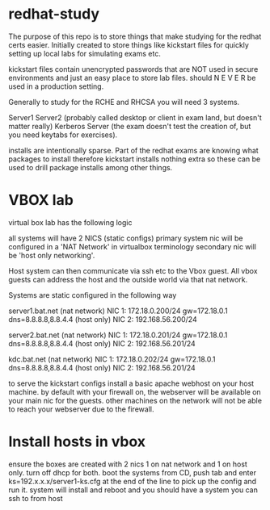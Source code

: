 # redhat-study

The purpose of this repo is to store things that make studying for the redhat certs easier. Initially created to store things like kickstart files for quickly setting up local labs for simulating exams etc. 

kickstart files contain unencrypted passwords that are NOT used in secure environments and just an easy place to store lab files. should N E V E R be used in a production setting. 

Generally to study for the RCHE and RHCSA you will need 3 systems. 

Server1
Server2 (probably called desktop or client in exam land, but doesn't matter really) 
Kerberos Server (the exam doesn't test the creation of, but you need keytabs for exercises). 

installs are intentionally sparse. Part of the redhat exams are knowing what packages to install therefore kickstart installs nothing extra so these can be used to drill package installs among other things.

# VBOX lab
virtual box lab has the following logic 

all systems will have 2 NICS (static configs) primary system nic will be configured in a 'NAT Network' in virtualbox terminology
secondary nic will be 'host only networking'. 

Host system can then communicate via ssh etc to the Vbox guest. All vbox guests can address the host and the outside world via that nat network. 

Systems are static configured in the following way

server1.bat.net 
(nat network) NIC 1:  172.18.0.200/24 gw=172.18.0.1 dns=8.8.8.8,8.8.4.4
(host only)   NIC 2:  192.168.56.200/24 

server2.bat.net
(nat network) NIC 1:  172.18.0.201/24 gw=172.18.0.1 dns=8.8.8.8,8.8.4.4
(host only)   NIC 2:  192.168.56.201/24

kdc.bat.net
(nat network) NIC 1:  172.18.0.202/24 gw=172.18.0.1 dns=8.8.8.8,8.8.4.4
(host only)   NIC 2:  192.168.56.201/24

to serve the kickstart configs install a basic apache webhost on your host machine. by default with your firewall on, the webserver will be available on your main nic for the guests. other machines on the network will not be able to reach your webserver due to the firewall. 

# Install hosts in vbox 
ensure the boxes are created with 2 nics 1 on nat network and 1 on host only. turn off dhcp for both. boot the systems from CD, push tab and enter ks=192.x.x.x/server1-ks.cfg at the end of the line to pick up the config and run it. system will install and reboot and you should have a system you can ssh to from host



